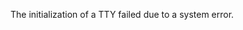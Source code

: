 
The initialization of a TTY failed due to a system error.

<a id="ERR_UNAVAILABLE_DURING_EXIT"></a>
